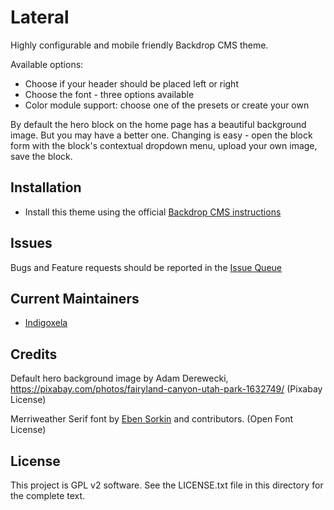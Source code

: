 # Lateral

Highly configurable and mobile friendly Backdrop CMS theme.

Available options:

- Choose if your header should be placed left or right
- Choose the font - three options available
- Color module support: choose one of the presets or create your own

By default the hero block on the home page has a beautiful background image.
But you may have a better one. Changing is easy - open the block form with the
block's contextual dropdown menu, upload your own image, save the block.

## Installation

- Install this theme using the official [Backdrop CMS instructions](https://backdropcms.org/guide/themes)

## Issues

Bugs and Feature requests should be reported in the [Issue Queue](https://github.com/backdrop-contrib/lateral/issues)

## Current Maintainers

- [Indigoxela](https://github.com/indigoxela)

## Credits

Default hero background image by Adam Derewecki,
https://pixabay.com/photos/fairyland-canyon-utah-park-1632749/
(Pixabay License)

Merriweather Serif font by [Eben Sorkin](https://github.com/EbenSorkin) and contributors.
(Open Font License)

## License

This project is GPL v2 software. See the LICENSE.txt file in this directory for the complete text.

